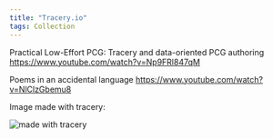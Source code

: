 ```yaml
---
title: "Tracery.io"
tags: Collection
---
```

Practical Low-Effort PCG: Tracery and data-oriented PCG authoring
https://www.youtube.com/watch?v=Np9FRl847qM

Poems in an accidental language
https://www.youtube.com/watch?v=NlClzGbemu8

Image made with tracery:

![made with tracery](https://pbs.twimg.com/media/FeAQYmDWQAAsLnO?format=png&name=small)

